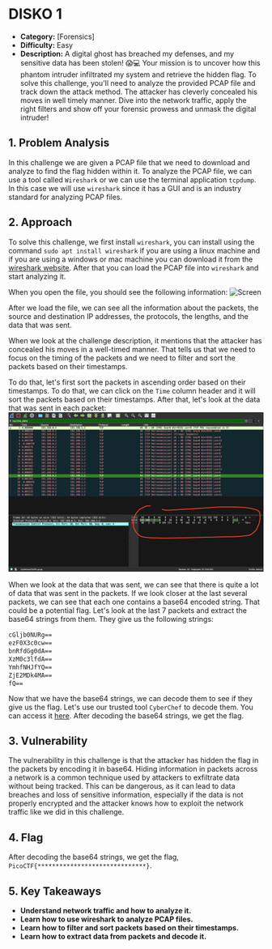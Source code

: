 # DISKO 1

- **Category:** [Forensics]
- **Difficulty:** Easy
- **Description:** A digital ghost has breached my defenses, and my sensitive data has been stolen! 😱💻 Your mission is to uncover how this phantom intruder infiltrated my system and retrieve the hidden flag. To solve this challenge, you'll need to analyze the provided PCAP file and track down the attack method. The attacker has cleverly concealed his moves in well timely manner. Dive into the network traffic, apply the right filters and show off your forensic prowess and unmask the digital intruder!

## 1. Problem Analysis

In this challenge we are given a PCAP file that we need to download and analyze to find the flag hidden within it. To analyze the PCAP file, we can use a tool called `Wireshark` or we can use the terminal application `tcpdump`. In this case we will use `wireshark` since it has a GUI and is an industry standard for analyzing PCAP files.

## 2. Approach

To solve this challenge, we first install `wireshark`, you can install using the command `sudo apt install wireshark` if you are using a linux machine and if you are using a windows or mac machine you can download it from the [wireshark website](https://www.wireshark.org/download.html). After that you can load the PCAP file into `wireshark` and start analyzing it.

When you open the file, you should see the following information:
![Screen](Forensics/Ph4nt0m_1ntrud3r/Screen.png)

After we load the file, we can see all the information about the packets, the source and destination IP addresses, the protocols, the lengths, and the data that was sent.

When we look at the challenge description, it mentions that the attacker has concealed his moves in a well-timed manner. That tells us that we need to focus on the timing of the packets and we need to filter and sort the packets based on their timestamps.

To do that, let's first sort the packets in ascending order based on their timestamps. To do that, we can click on the `Time` column header and it will sort the packets based on their timestamps. After that, let's look at the data that was sent in each packet:
![Data](Forensics/Ph4nt0m_1ntrud3r/Data.png)

When we look at the data that was sent, we can see that there is quite a lot of data that was sent in the packets. If we look closer at the last several packets, we can see that each one contains a base64 encoded string. That could be a potential flag. Let's look at the last 7 packets and extract the base64 strings from them. They give us the following strings:

```
cGljb0NURg==
ezF0X3c0cw==
bnRfdGg0dA==
XzM0c3lfdA==
YmhfNHJfYQ==
ZjE2MDk4MA==
fQ==
```

Now that we have the base64 strings, we can decode them to see if they give us the flag. Let's use our trusted tool `CyberChef` to decode them. You can access it [here](https://gchq.github.io/CyberChef/). After decoding the base64 strings, we get the flag.

## 3. Vulnerability

The vulnerability in this challenge is that the attacker has hidden the flag in the packets by encoding it in base64. Hiding information in packets across a network is a common technique used by attackers to exfiltrate data without being tracked. This can be dangerous, as it can lead to data breaches and loss of sensitive information, especially if the data is not properly encrypted and the attacker knows how to exploit the network traffic like we did in this challenge.

## 4. Flag

After decoding the base64 strings, we get the flag, `PicoCTF{******************************}`.

## 5. Key Takeaways

- **Understand network traffic and how to analyze it.**
- **Learn how to use wireshark to analyze PCAP files.**
- **Learn how to filter and sort packets based on their timestamps.**
- **Learn how to extract data from packets and decode it.**
